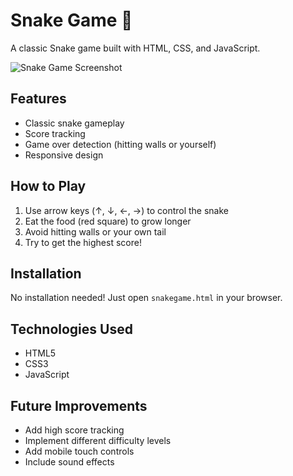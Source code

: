 # Snake Game 🐍

A classic Snake game built with HTML, CSS, and JavaScript.

![Snake Game Screenshot](screenshot.png) <!-- Add a screenshot later if you want -->

## Features
- Classic snake gameplay
- Score tracking
- Game over detection (hitting walls or yourself)
- Responsive design

## How to Play
1. Use arrow keys (↑, ↓, ←, →) to control the snake
2. Eat the food (red square) to grow longer
3. Avoid hitting walls or your own tail
4. Try to get the highest score!

## Installation
No installation needed! Just open `snakegame.html` in your browser.

## Technologies Used
- HTML5
- CSS3
- JavaScript

## Future Improvements
- Add high score tracking
- Implement different difficulty levels
- Add mobile touch controls
- Include sound effects
